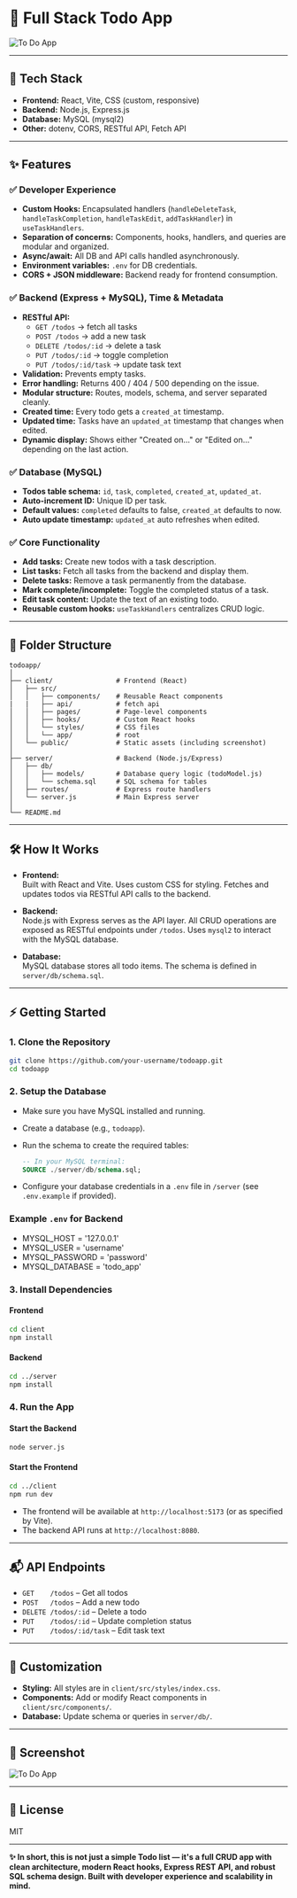 # 📝 Full Stack Todo App

![To Do App](/client/public/toDoApp.png "To Do App Screenshot")

---

## 🚀 Tech Stack

-   **Frontend:** React, Vite, CSS (custom, responsive)
-   **Backend:** Node.js, Express.js
-   **Database:** MySQL (mysql2)
-   **Other:** dotenv, CORS, RESTful API, Fetch API

---

## ✨ Features

### ✅ Developer Experience

-   **Custom Hooks:** Encapsulated handlers (`handleDeleteTask`, `handleTaskCompletion`, `handleTaskEdit`, `addTaskHandler`) in `useTaskHandlers`.
-   **Separation of concerns:** Components, hooks, handlers, and queries are modular and organized.
-   **Async/await:** All DB and API calls handled asynchronously.
-   **Environment variables:** `.env` for DB credentials.
-   **CORS + JSON middleware:** Backend ready for frontend consumption.

### ✅ Backend (Express + MySQL), Time & Metadata

-   **RESTful API:**
    -   `GET /todos` → fetch all tasks
    -   `POST /todos` → add a new task
    -   `DELETE /todos/:id` → delete a task
    -   `PUT /todos/:id` → toggle completion
    -   `PUT /todos/:id/task` → update task text
-   **Validation:** Prevents empty tasks.
-   **Error handling:** Returns 400 / 404 / 500 depending on the issue.
-   **Modular structure:** Routes, models, schema, and server separated cleanly.
-   **Created time:** Every todo gets a `created_at` timestamp.
-   **Updated time:** Tasks have an `updated_at` timestamp that changes when edited.
-   **Dynamic display:** Shows either "Created on..." or "Edited on..." depending on the last action.

### ✅ Database (MySQL)

-   **Todos table schema:** `id`, `task`, `completed`, `created_at`, `updated_at`.
-   **Auto-increment ID:** Unique ID per task.
-   **Default values:** `completed` defaults to false, `created_at` defaults to now.
-   **Auto update timestamp:** `updated_at` auto refreshes when edited.

### ✅ Core Functionality

-   **Add tasks:** Create new todos with a task description.
-   **List tasks:** Fetch all tasks from the backend and display them.
-   **Delete tasks:** Remove a task permanently from the database.
-   **Mark complete/incomplete:** Toggle the completed status of a task.
-   **Edit task content:** Update the text of an existing todo.
-   **Reusable custom hooks:** `useTaskHandlers` centralizes CRUD logic.

---

## 📁 Folder Structure

```
todoapp/
│
├── client/                # Frontend (React)
│   ├── src/
│   │   ├── components/    # Reusable React components
|   |   ├── api/           # fetch api
│   │   ├── pages/         # Page-level components
│   │   ├── hooks/         # Custom React hooks
│   │   └── styles/        # CSS files
│   │   └── app/           # root
│   └── public/            # Static assets (including screenshot)
│
├── server/                # Backend (Node.js/Express)
│   ├── db/
│   │   ├── models/        # Database query logic (todoModel.js)
│   │   └── schema.sql     # SQL schema for tables
│   ├── routes/            # Express route handlers
│   └── server.js          # Main Express server
│
└── README.md
```

---

## 🛠️ How It Works

-   **Frontend:**  
    Built with React and Vite. Uses custom CSS for styling. Fetches and updates todos via RESTful API calls to the backend.

-   **Backend:**  
    Node.js with Express serves as the API layer. All CRUD operations are exposed as RESTful endpoints under `/todos`. Uses `mysql2` to interact with the MySQL database.

-   **Database:**  
    MySQL database stores all todo items. The schema is defined in `server/db/schema.sql`.

---

## ⚡ Getting Started

### 1. **Clone the Repository**

```bash
git clone https://github.com/your-username/todoapp.git
cd todoapp
```

### 2. **Setup the Database**

-   Make sure you have MySQL installed and running.
-   Create a database (e.g., `todoapp`).
-   Run the schema to create the required tables:

    ```sql
    -- In your MySQL terminal:
    SOURCE ./server/db/schema.sql;
    ```

-   Configure your database credentials in a `.env` file in `/server` (see `.env.example` if provided).

### Example `.env` for Backend

-   MYSQL_HOST = '127.0.0.1'
-   MYSQL_USER = 'username'
-   MYSQL_PASSWORD = 'password'
-   MYSQL_DATABASE = 'todo_app'

### 3. **Install Dependencies**

#### Frontend

```bash
cd client
npm install
```

#### Backend

```bash
cd ../server
npm install
```

### 4. **Run the App**

#### Start the Backend

```bash
node server.js
```

#### Start the Frontend

```bash
cd ../client
npm run dev
```

-   The frontend will be available at `http://localhost:5173` (or as specified by Vite).
-   The backend API runs at `http://localhost:8080`.

---

## 📬 API Endpoints

-   `GET    /todos` – Get all todos
-   `POST   /todos` – Add a new todo
-   `DELETE /todos/:id` – Delete a todo
-   `PUT    /todos/:id` – Update completion status
-   `PUT    /todos/:id/task` – Edit task text

---

## 🧩 Customization

-   **Styling:** All styles are in `client/src/styles/index.css`.
-   **Components:** Add or modify React components in `client/src/components/`.
-   **Database:** Update schema or queries in `server/db/`.

---

## 📸 Screenshot

![To Do App](/client/public/toDoAppCLoseUp.png "To Do App Screenshot")

---

## 📝 License

MIT

---

**✨ In short, this is not just a simple Todo list — it's a full CRUD app with clean architecture, modern React hooks, Express REST API, and robust SQL schema design. Built with developer experience and scalability in mind.**


